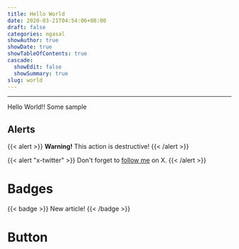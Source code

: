 ```yaml
---
title: Hello World
date: 2020-03-21T04:54:06+08:00
draft: false
categories: ngasal
showAuthor: true
showDate: true
showTableOfContents: true
cascade:
  showEdit: false
  showSummary: true
slug: world
---
```


----------
Hello World!!
Some sample

## Alerts
{{< alert >}}
**Warning!** This action is destructive!
{{< /alert >}}

{{< alert "x-twitter" >}}
Don't forget to [follow me](https://x.com/yohjawa) on X.
{{< /alert >}}


# Badges
{{< badge >}}
New article!
{{< /badge >}}

# Button
